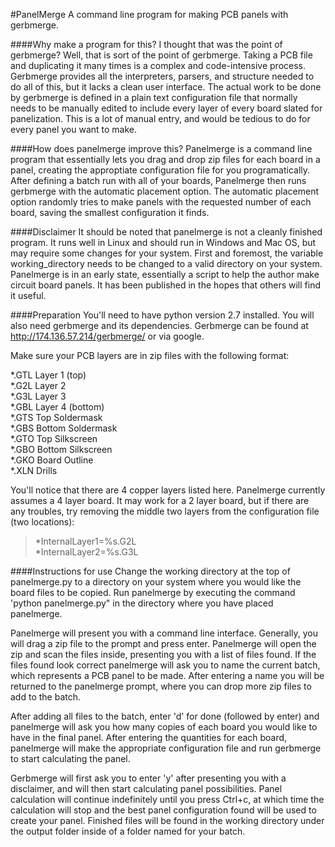 #PanelMerge
A command line program for making PCB panels with gerbmerge.

####Why make a program for this? I thought that was the point of gerbmerge?
Well, that is sort of the point of gerbmerge. Taking a PCB file and duplicating it many times is a complex and code-intensive process. Gerbmerge provides all the interpreters, parsers, and structure needed to do all of this, but it lacks a clean user interface. The actual work to be done by gerbmerge is defined in a plain text configuration file that normally needs to be manually edited to include every layer of every board slated for panelization. This is a lot of manual entry, and would be tedious to do for every panel you want to make.

####How does panelmerge improve this?
Panelmerge is a command line program that essentially lets you drag and drop zip files for each board in a panel, creating the approptiate configuration file for you programatically. After defining a batch run with all of your boards, Panelmerge then runs gerbmerge with the automatic placement option. The automatic placement option randomly tries to make panels with the requested number of each board, saving the smallest configuration it finds.

####Disclaimer
It should be noted that panelmerge is not a cleanly finished program. It runs well in Linux and should run in Windows and Mac OS, but may require some changes for your system. First and foremost, the variable working_directory needs to be changed to a valid directory on your system. Panelmerge is in an early state, essentially a script to help the author make circuit board panels. It has been published in the hopes that others will find it useful.

####Preparation
You'll need to have python version 2.7 installed. You will also need gerbmerge and its dependencies. Gerbmerge can be found at http://174.136.57.214/gerbmerge/ or via google.

Make sure your PCB layers are in zip files with the following format:

\*.GTL Layer 1 (top)  
\*.G2L Layer 2  
\*.G3L Layer 3  
\*.GBL Layer 4 (bottom)  
\*.GTS Top Soldermask  
\*.GBS Bottom Soldermask  
\*.GTO Top Silkscreen  
\*.GBO Bottom Silkscreen  
\*.GKO Board Outline  
\*.XLN Drills  

You'll notice that there are 4 copper layers listed here. Panelmerge currently assumes a 4 layer board. It may work for a 2 layer board, but if there are any troubles, try removing the middle two layers from the configuration file (two locations):  
>\*InternalLayer1=%s.G2L  
>\*InternalLayer2=%s.G3L

####Instructions for use
Change the working directory at the top of panelmerge.py to a directory on your system where you would like the board files to be copied. Run panelmerge by executing the command 'python panelmerge.py" in the directory where you have placed panelmerge.

Panelmerge will present you with a command line interface. Generally, you will drag a zip file to the prompt and press enter. Panelmerge will open the zip and scan the files inside, presenting you with a list of files found. If the files found look correct panelmerge will ask you to name the current batch, which represents a PCB panel to be made. After entering a name you will be returned to the panelmerge prompt, where you can drop more zip files to add to the batch.

After adding all files to the batch, enter 'd' for done (followed by enter) and panelmerge will ask you how many copies of each board you would like to have in the final panel. After entering the quantities for each board, panelmerge will make the appropriate configuration file and run gerbmerge to start calculating the panel.

Gerbmerge will first ask you to enter 'y' after presenting you with a disclaimer, and will then start calculating panel possibilities. Panel calculation will continue indefinitely until you press Ctrl+c, at which time the calculation will stop and the best panel configuration found will be used to create your panel. Finished files will be found in the working directory under the output folder inside of a folder named for your batch.